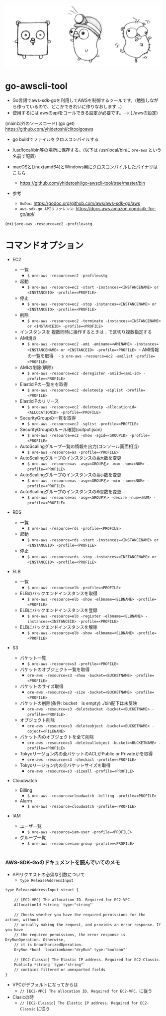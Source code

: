 ![Alt Text](https://github.com/yhidetoshi/Pictures/raw/master/Go_study/gophertraining.png)

# go-awscli-tool
- Go言語でaws-sdk-goを利用してAWSを制御するツールです。(勉強しながら作っているので、どこかできれいに作りなおします...)
- 使用するには awsのapiをコールできる設定が必要です。--> (./awsの設定)

(main以外のソースコード)
(go get) https://github.com/yhidetoshi/clitoolgoaws

- go buildでファイルをクロスコンパイルする
- /usr/local/bin等の場所に保存する。(以下は /usr/local/binに `ore-aws` という名前で配置)

- macOSとLinux(amd64)とWindows用にクロスコンパイルしたバイナリはこちら
  - https://github.com/yhidetoshi/go-awscli-tool/tree/master/bin
  
- 参考
  - `GoDoc`: https://godoc.org/github.com/aws/aws-sdk-go/aws
  - `aws-sdk-go APIリファレンス`: https://docs.aws.amazon.com/sdk-for-go/api/
  
  
 (ex) 
`$ore-aws -resource=ec2 -profile=stg`

# コマンドオプション
- EC2
  - 一覧  
    - `$ ore-aws -resource=ec2 -profile=stg`
  - 起動
    - `$ ore-aws -resource=ec2 -start -instances=<INSTANCENAME> or <INSTANCEID> -profile=<PROFILE>`
  - 停止
    - `$ ore-aws -resource=ec2 -stop -instances=<INSTANCENAME> or <INSTANCEID> -profile=<PROFILE>`
  - 削除
    - `$ ore-aws -resource=ec2 -terminate -instances=<INSTANCENAME> or <INSTANCEID> -profile=<PROFILE>`
  - インスタンスを 複数同時に操作するときは `,` で区切り複数指定する
  - AMI焼き
    - `$ ore-aws -resource=ec2 -ami -aminame=<AMINAME> -instances=<INSTANCENAME> or <INSTANCEID> -profile=<PROFILE>`
  - AMI情報の一覧を取得
    - `$ ore-aws -resource=ec2 -amilist -profile=<PROFILE>`
  - AMIの削除(解除)
    - `$ ore-aws -resource=ec2 -deregister -amiid=<ami-id> -profile=<PROFILE>`
  - ElasticIPの一覧をを取得
    - `$ ore-aws -resource=ec2 -deleteeip -eiplist -profile=<PROFILE>`
  - ElasticIPのリリース
    - `$ ore-aws -resource=ec2 -deleteeip -allocationid=<ALLOCATIONID> -profile=<PROFILE>`
  - SecurityGroupの一覧を取得
    - `$ ore-aws -resource=ec2 -sglist -profile=<PROFILE>`
  - SecurityGroupのルール確認(output:json)
    - `$ ore-aws -resource=ec2 -show -sgid=<GROUPID> -profile=<PROFILE>`
  - AutoScalingグループ一覧の情報を出力(コンソール画面相当)
    - `$ ore-aws -resource=as -profile=<PROFILE>`
  - AutoScalingグループのインスタンスの`最大`数を変更
    - `$ ore-aws -resource=as -asg=<GROUP名> -max -num=<NUM> -profile=<PROFILE>`
  - AutoScalingグループのインスタンスの`最小`数を変更
    - `$ ore-aws -resource=as -asg=<GROUP名> -min -num=<NUM> -profile=<PROFILE>`
  - AutoScalingグループのインスタンスの`希望`数を変更
    - `$ ore-aws -resource=as -asg=<GROUP名> -desire -num=<NUM> -profile=<PROFILE>`

- RDS
  - 一覧  
    - `$ ore-aws -resource=rds -profile=<PROFILE>`
  - 起動
    - `$ ore-aws -resource=rds -start -instances=<INSTANCENAME> or <INSTANCEID> -profile=<PROFILE>`
  - 停止
    - `$ ore-aws -resource=rds -stop -instances=<INSTANCENAME> or <INSTANCEID> -profile=<PROFILE>`  
- ELB
  - 一覧
    - `$ ore-aws -resource=elb -profile=<PROFILE>`
  - ELBのバックエンドインスタンスを取得
    - `$ ore-aws -resource=elb -show -elbname=<ELBNAME> -profile=<PROFILE>`
  - ELBにバックエンドインスタンスを登録
    - `$ ore-aws -resource=elb -register -elbname=<ELBNAME> -instances=<INSTANCEID> -profile=<PROFILE>`
  - ELBにバックエンドインスタンスを解除
    - `$ ore-aws -resource=elb -show -elbname=<ELBNAME> -profile=<PROFILE>`
- S3
  - バケット一覧
    - `$ ore-aws -resource=s3 -profile=<PROFILE>`
  - バケットのオブジェクト一覧を取得
    - `ore-aws -resource=s3 -show -bucket=<BUCKETNAME> -profile=<PROFILE>`
  - バケットのサイズ取得
    - `ore-aws -resource=s3 -size -bucket=<BUCKETNAME> -profile=<PROFILE>` 
  - バケットの削除(条件: bucket　is empty) ./bin配下は未反映
    - `ore-aws -resource=s3 -deletebucket -bucket=<BUCKETNAME> -profile=<PROFILE>`
  - オブジェクト削除
    - `ore-aws -resource=s3 -deleteobject -bucket=<BUCKETNAME> -object=<FILENAME>`
  - バケット内のオブジェクトを全て削除
    - `ore-aws -resource=s3 -deleteallobject -bucket=<BUCKETNAME> -profile=<PROFILE>`
  - Tokyoリージョン内の全バケットのACLがPublic or Privateかを取得
    - `ore-aws -resource=s3 -checkacl -profile=<PROFILE>`
  - Tokyoリージョン内の全バケットサイズを取得
    - `ore-aws -resource=s3 -sizeall -profile=<PROFILE>`
- Cloudwatch
  - Billing
    - `$ ore-aws -resource=cloudwatch -billing -profile=<PROFILE>`
  - Alarm
    - `$ ore-aws -resource=cloudwatch -profile=<PROFILE>`
- IAM
  - ユーザ一覧
    - `$ ore-aws -resource=iam-user -profile=<PROFILE>`
  - グループ一覧
    - `$ ore-aws -resource=iam-group -profile=<PROFILE>`  
    


### AWS-SDK-Goのドキュメントを読んでいてのメモ

- APIリクエストの必須な引数について
  - `type ReleaseAddressInput`
```
type ReleaseAddressInput struct {

    // [EC2-VPC] The allocation ID. Required for EC2-VPC.
    AllocationId *string `type:"string"`

    // Checks whether you have the required permissions for the action, without
    // actually making the request, and provides an error response. If you have
    // the required permissions, the error response is DryRunOperation. Otherwise,
    // it is UnauthorizedOperation.
    DryRun *bool `locationName:"dryRun" type:"boolean"`

    // [EC2-Classic] The Elastic IP address. Required for EC2-Classic.
    PublicIp *string `type:"string"`
    // contains filtered or unexported fields
}
```
- VPCがデフォルトになってからは
  - `// [EC2-VPC] The allocation ID. Required for EC2-VPC.` に従う
- Clasicの時
  - `// [EC2-Classic] The Elastic IP address. Required for EC2-Classic` に従う


